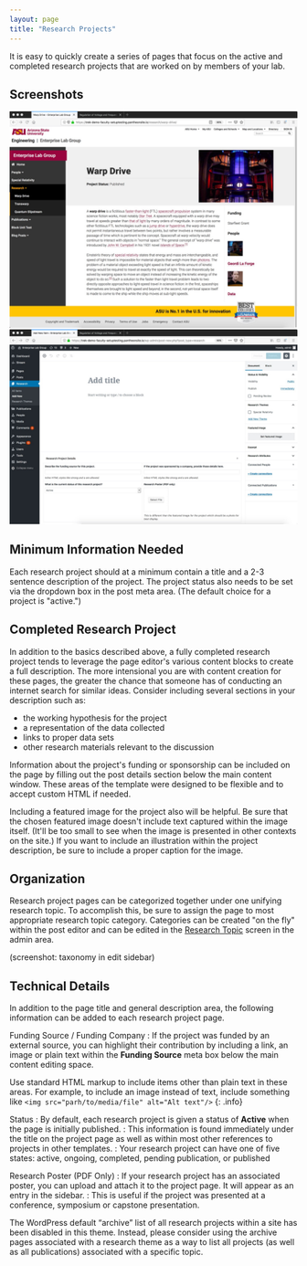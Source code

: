 ```yaml
---
layout: page
title: "Research Projects"
---
```


It is easy to quickly create a series of pages that focus on the active and completed research projects that are worked on by members of your lab.

## Screenshots ##

<div id="lightbox" class="lightbox">
    <a href="../assets/img/research-front.jpg">
        <img src="../assets/img/research-front.jpg" alt="Screen shot: Sample research project page" />
    </a>
    <a href="../assets/img/research-create.jpg">
        <img src="../assets/img/research-create.jpg" alt="Screen Shot: Steps for adding the directory page to the menu." />
    </a>
</div>

## Minimum Information Needed ##

Each research project should at a minimum contain a title and a 2-3 sentence description of the project. The project status also needs to be set via the dropdown box in the post meta area. (The default choice for a project is "active.")

## Completed Research Project ##

In addition to the basics described above, a fully completed research project tends to leverage the page editor's various content blocks to create a full description. The more intensional you are with content creation for these pages, the greater the chance that someone has of conducting an internet search for similar ideas. Consider including several sections in your description such as:

- the working hypothesis for the project
- a representation of the data collected
- links to proper data sets
- other research materials relevant to the discussion

Information about the project's funding or sponsorship can be included on the page by filling out the post details section below the main content window. These areas of the template were designed to be flexible and to accept custom HTML if needed.

Including a featured image for the project also will be helpful. Be sure that the chosen featured image doesn't include text captured within the image itself. (It'll be too small to see when the image is presented in other contexts on the site.) If you want to include an illustration within the project description, be sure to include a proper caption for the image.

## Organization ##

Research project pages can be categorized together under one unifying research topic. To accomplish this, be sure to assign the page to most appropriate  research topic category. Categories can be created "on the fly" within the post editor and can be edited in the [Research Topic](../research-topic.html) screen in the admin area.

(screenshot: taxonomy in edit sidebar)

## Technical Details ##

In addition to the page title and general description area, the following information can be added to each research project page.

Funding Source / Funding Company
: If the project was funded by an external source, you can highlight their contribution by including a link, an image or plain text within the **Funding Source** meta box below the main content editing space.

Use standard HTML markup to include items other than plain text in these areas.
For example, to include an image instead of text, include something like `<img src="parh/to/media/file" alt="Alt text"/>`
{: .info}

Status
: By default, each research project is given a status of **Active** when the page is initially published.
: This information is found immediately under the title on the project page as well as within most other references to projects in other templates.
: Your research project can have one of five states: active, ongoing, completed, pending publication, or published

Research Poster (PDF Only)
: If your research project has an associated poster, you can upload and attach it to the project page. It will appear as an entry in the sidebar.
: This is useful if the project was presented at a conference, symposium or capstone presentation.

The WordPress default “archive” list of all research projects within a site has been disabled in this theme. Instead, please consider using the archive pages associated with a research theme as a way to list all projects (as well as all publications) associated with a specific topic. 
